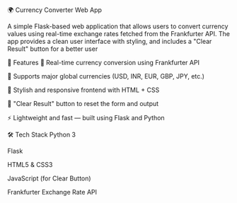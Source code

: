 🌍 Currency Converter Web App

A simple Flask-based web application that allows users to convert currency values using real-time exchange rates fetched from the Frankfurter API. The app provides a clean user interface with styling, and includes a "Clear Result" button for a better user 

🚀 Features
🔄 Real-time currency conversion using Frankfurter API

💸 Supports major global currencies (USD, INR, EUR, GBP, JPY, etc.)

🎨 Stylish and responsive frontend with HTML + CSS

🧼 "Clear Result" button to reset the form and output

⚡ Lightweight and fast — built using Flask and Python


🛠️ Tech Stack
Python 3

Flask

HTML5 & CSS3

JavaScript (for Clear Button)

Frankfurter Exchange Rate API
